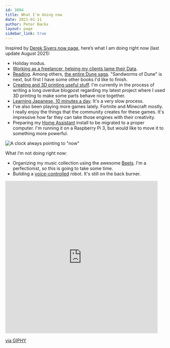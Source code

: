 ```yaml
---
id: 3804
title: What I'm doing now
date: 2021-01-11
author: Peter Backx
layout: page
sidebar_link: true
---
```

Inspired by [Derek Sivers now page](http://sivers.org/now), here’s what I am doing right now (last update August 2021):

* Holiday modus.
* [Working as a freelancer, helping my clients tame their Data](https://www.linkedin.com/in/pbackx/).
* [Reading](https://www.goodreads.com/user/show/37577599-peter-backx). Among others, [the entire Dune saga](http://www.dunenovels.com/). "Sandworms of Dune" is next, but first I have some other books I'd like to finish.
* [Creating and 3D printing useful stuff](https://www.streamhead.com/category/3d_printing.html). I'm currently in the process of writing a long overdue blogpost regarding my latest project where I used 3D printing to make some parts behave nice together. 
* [Learning Japanese, 10 minutes a day](https://www.duolingo.com/profile/PeterBackx1). It's a very slow process.
* I've also been playing more games lately. Fortnite and Minecraft mostly. I really enjoy the things that the community creates for these games. It's impressive how far they can take those engines with their creativity.
* Preparing my [Home Assistant](https://www.home-assistant.io/) install to be migrated to a proper computer. I'm running it on a Raspberry Pi 3, but would like to move it to something more powerful.

![A clock always pointing to "now"](http://www.streamhead.com/wp-content/uploads/2015/10/D0D60BD6.jpg)

What I’m not doing right now:

* Organizing my music collection using the awesome [Beets](http://beets.io/). I'm a perfectionist, so this is going to take some time.
* Building a [voice-controlled](https://aiyprojects.withgoogle.com/voice/) robot. It's still on the back burner.

<iframe src="https://giphy.com/embed/26xoplW0VhLLByrAY" width="480" height="480" frameBorder="0" class="giphy-embed" allowFullScreen></iframe><p><a href="https://giphy.com/gifs/cute-sloth-slothilda-26xoplW0VhLLByrAY">via GIPHY</a></p>
